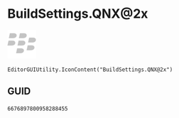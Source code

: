 # BuildSettings.QNX@2x
![](/img/BuildSettings.QNX@2x.png)

``` CSharp
EditorGUIUtility.IconContent("BuildSettings.QNX@2x")
```
## GUID
```
6676897800958288455
```
